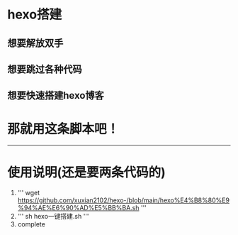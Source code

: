 # hexo搭建
## 想要解放双手
## 想要跳过各种代码
## 想要快速搭建hexo博客
# 那就用这条脚本吧！
---
# 使用说明(还是要两条代码的)
1. ''' wget https://github.com/xuxian2102/hexo-/blob/main/hexo%E4%B8%80%E9%94%AE%E6%90%AD%E5%BB%BA.sh '''
2.  ''' sh hexo一键搭建.sh '''
3.  complete
